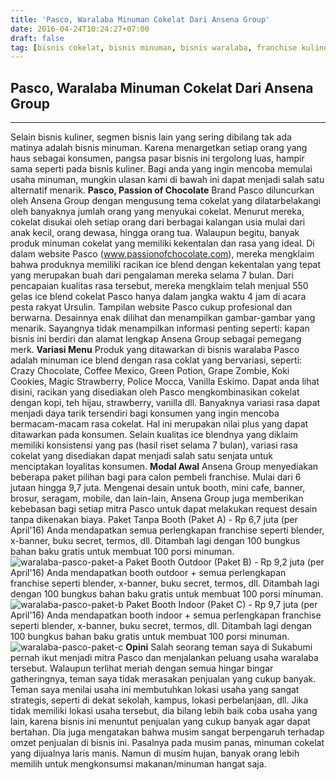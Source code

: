 ```yaml
---
title: 'Pasco, Waralaba Minuman Cokelat Dari Ansena Group'
date: 2016-04-24T10:24:27+07:00
draft: false
tag: [bisnis cokelat, bisnis minuman, bisnis waralaba, franchise kuliner, franchise makanan, franchise minuman, Info, pasco, passion of chocolate, peluang usaha minuman, peluang usaha waralaba, waralaba makanan, waralaba minuman]
---
```

## Pasco, Waralaba Minuman Cokelat Dari Ansena Group
----
Selain bisnis kuliner, segmen bisnis lain yang sering dibilang tak ada matinya adalah bisnis minuman. Karena menargetkan setiap orang yang haus sebagai konsumen, pangsa pasar bisnis ini tergolong luas, hampir sama seperti pada bisnis kuliner. Bagi anda yang ingin mencoba memulai usaha minuman, mungkin ulasan kami di bawah ini dapat menjadi salah satu alternatif menarik. **Pasco, Passion of Chocolate** Brand Pasco diluncurkan oleh Ansena Group dengan mengusung tema cokelat yang dilatarbelakangi oleh banyaknya jumlah orang yang menyukai cokelat. Menurut mereka, cokelat disukai oleh setiap orang dari berbagai kalangan usia mulai dari anak kecil, orang dewasa, hingga orang tua. Walaupun begitu, banyak produk minuman cokelat yang memiliki kekentalan dan rasa yang ideal. Di dalam website Pasco (www.passionofchocolate.com), mereka mengklaim bahwa produknya memiliki racikan ice blend dengan kekentalan yang tepat yang merupakan buah dari pengalaman mereka selama 7 bulan. Dari pencapaian kualitas rasa tersebut, mereka mengklaim telah menjual 550 gelas ice blend cokelat Pasco hanya dalam jangka waktu 4 jam di acara pesta rakyat Ursulin. Tampilan website Pasco cukup profesional dan berwarna. Desainnya enak dilihat dan menampilkan gambar-gambar yang menarik. Sayangnya tidak menampilkan informasi penting seperti: kapan bisnis ini berdiri dan alamat lengkap Ansena Group sebagai pemegang merk. **Variasi Menu** Produk yang ditawarkan di bisnis waralaba Pasco adalah minuman ice blend dengan rasa coklat yang bervariasi, seperti: Crazy Chocolate, Coffee Mexico, Green Potion, Grape Zombie, Koki Cookies, Magic Strawberry, Police Mocca, Vanilla Eskimo. Dapat anda lihat disini, racikan yang disediakan oleh Pasco mengkombinasikan cokelat dengan kopi, teh hijau, strawberry, vanilla dll. Banyaknya variasi rasa dapat menjadi daya tarik tersendiri bagi konsumen yang ingin mencoba bermacam-macam rasa cokelat. Hal ini merupakan nilai plus yang dapat ditawarkan pada konsumen. Selain kualitas ice blendnya yang diklaim memiliki konsistensi yang pas (hasil riset selama 7 bulan), variasi rasa cokelat yang disediakan dapat menjadi salah satu senjata untuk menciptakan loyalitas konsumen. **Modal Awal** Ansena Group menyediakan beberapa paket pilihan bagi para calon pembeli franchise. Mulai dari 6 jutaan hingga 9,7 juta. Mengenai desain untuk booth, mini cafe, banner, brosur, seragam, mobile, dan lain-lain, Ansena Group juga memberikan kebebasan bagi setiap mitra Pasco untuk dapat melakukan request desain tanpa dikenakan biaya. Paket Tanpa Booth (Paket A) - Rp 6,7 juta (per April'16) Anda mendapatkan semua perlengkapan franchise seperti blender, x-banner, buku secret, termos, dll. Ditambah lagi dengan 100 bungkus bahan baku gratis untuk membuat 100 porsi minuman. ![waralaba-pasco-paket-a](/wp-content/uploads/2016/04/waralaba-pasco-paket-a.jpg) Paket Booth Outdoor (Paket B) - Rp 9,2 juta (per April'16) Anda mendapatkan booth outdoor + semua perlengkapan franchise seperti blender, x-banner, buku secret, termos, dll. Ditambah lagi dengan 100 bungkus bahan baku gratis untuk membuat 100 porsi minuman. ![waralaba-pasco-paket-b](/wp-content/uploads/2016/04/waralaba-pasco-paket-b.jpg) Paket Booth Indoor (Paket C) - Rp 9,7 juta (per April'16) Anda mendapatkan booth indoor + semua perlengkapan franchise seperti blender, x-banner, buku secret, termos, dll. Ditambah lagi dengan 100 bungkus bahan baku gratis untuk membuat 100 porsi minuman. ![waralaba-pasco-paket-c](/wp-content/uploads/2016/04/waralaba-pasco-paket-c.jpg) **Opini** Salah seorang teman saya di Sukabumi pernah ikut menjadi mitra Pasco dan menjalankan peluang usaha waralaba tersebut. Walaupun terlihat meriah dengan semua hingar bingar gatheringnya, teman saya tidak merasakan penjualan yang cukup banyak. Teman saya menilai usaha ini membutuhkan lokasi usaha yang sangat strategis, seperti di dekat sekolah, kampus, lokasi perbelanjaan, dll. Jika tidak memiliki lokasi usaha tersebut, dia bilang lebih baik coba usaha yang lain, karena bisnis ini menuntut penjualan yang cukup banyak agar dapat bertahan. Dia juga mengatakan bahwa musim sangat berpengaruh terhadap omzet penjualan di bisnis ini. Pasalnya pada musim panas, minuman cokelat yang dijualnya laris manis. Namun di musim hujan, banyak orang lebih memilih untuk mengkonsumsi makanan/minuman hangat saja.